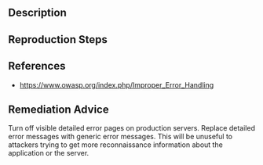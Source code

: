 ## Description


## Reproduction Steps


## References

- https://www.owasp.org/index.php/Improper_Error_Handling


## Remediation Advice

Turn off visible detailed error pages on production servers. Replace detailed error messages with generic error messages. This will be unuseful to attackers trying to get more reconnaissance information about the application or the server.
